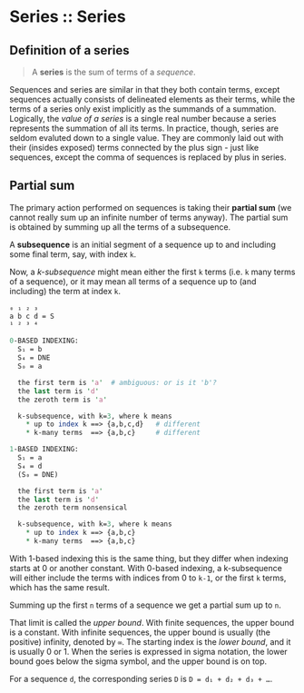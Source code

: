 # Series :: Series

## Definition of a series

>A **series** is the sum of terms of a *sequence*.

Sequences and series are similar in that they both contain terms, except sequences actually consists of delineated elements as their terms, while the terms of a series only exist implicitly as the summands of a summation. Logically, the *value of a series* is a single real number because a series represents the summation of all its terms. In practice, though, series are seldom evaluted down to a single value. They are commonly laid out with their (insides exposed) terms connected by the plus sign - just like sequences, except the comma of sequences is replaced by plus in series.

## Partial sum

The primary action performed on sequences is taking their **partial sum** (we cannot really sum up an infinite number of terms anyway). The partial sum is obtained by summing up all the terms of a subsequence.

A **subsequence** is an initial segment of a sequence up to and including some final term, say, with index `k`.

Now, a *k-subsequence* might mean either the first `k` terms (i.e. `k` many terms of a sequence), or it may mean all terms of a sequence up to (and including) the term at index `k`.

```pl
₀ ₁ ₂ ₃
a b c d = S
¹ ² ³ ⁴

0-BASED INDEXING:
  S₁ = b
  S₄ = DNE
  S₀ = a

  the first term is 'a'  # ambiguous: or is it 'b'?
  the last term is 'd'
  the zeroth term is 'a'

  k-subsequence, with k=3, where k means
    * up to index k ==> {a,b,c,d}   # different
    * k-many terms  ==> {a,b,c}     # different

1-BASED INDEXING:
  S₁ = a
  S₄ = d
  (S₀ = DNE)

  the first term is 'a'
  the last term is 'd'
  the zeroth term nonsensical

  k-subsequence, with k=3, where k means
    * up to index k ==> {a,b,c}
    * k-many terms  ==> {a,b,c}
```



With 1-based indexing this is the same thing, but they differ when indexing starts at 0 or another constant. With 0-based indexing, a k-subsequence will either include the terms with indices from 0 to `k-1`, or the first `k` terms, which has the same result.

Summing up the first `n` terms of a sequence we get a partial sum up to `n`.

That limit is called the *upper bound*. With finite sequences, the upper bound is a constant. With infinite sequences, the upper bound is usually (the positive) infinity, denoted by `∞`. The starting index is the *lower bound*, and it is usually 0 or 1. When the series is expressed in sigma notation, the lower bound goes below the sigma symbol, and the upper bound is on top.

For a sequence `d`, the corresponding series `D` is `D = d₁ + d₂ + d₃ + …`.
